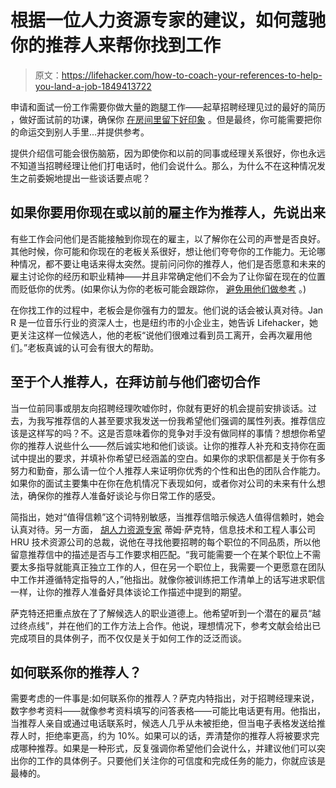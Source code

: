 # 根据一位人力资源专家的建议，如何蔻驰你的推荐人来帮你找到工作

> 原文：<https://lifehacker.com/how-to-coach-your-references-to-help-you-land-a-job-1849413722>

申请和面试一份工作需要你做大量的跑腿工作——起草招聘经理见过的最好的简历 ，做好面试前的功课，确保你 [在房间里留下好印象](https://lifehacker.com/what-questions-should-i-be-ready-to-answer-at-just-abou-5889971) 。但是最终，你可能需要把你的命运交到别人手里...并提供参考。



提供介绍信可能会很伤脑筋，因为即使你和以前的同事或经理关系很好，你也永远不知道当招聘经理让他们打电话时，他们会说什么。那么，为什么不在这种情况发生之前委婉地提出一些谈话要点呢？

## **如果你要用你现在或以前的雇主作为推荐人，先说出来**

有些工作会问他们是否能接触到你现在的雇主，以了解你在公司的声誉是否良好。其他时候，你可能和你现在的老板关系很好，想让他们夸夸你的工作能力。无论哪种情况，都不要让电话来得太突然。提前问问你的推荐人，他们是否愿意和未来的雇主讨论你的经历和职业精神——并且非常确定他们不会为了让你留在现在的位置而贬低你的优秀。(如果你认为你的老板可能会跟踪你， [避免用他们做参考](https://lifehacker.com/how-to-look-for-a-new-job-without-tipping-off-your-boss-1847395198) 。)

在你找工作的过程中，老板会是你强有力的盟友。他们说的话会被认真对待。Jan R 是一位音乐行业的资深人士，也是纽约市的小企业主，她告诉 Lifehacker，她更关注这样一位候选人，他的老板“说他们很难过看到员工离开，会再次雇用他们。”老板真诚的认可会有很大的帮助。

## **至于个人推荐人，在拜访前与他们密切合作**

当一位前同事或朋友向招聘经理吹嘘你时，你就有更好的机会提前安排谈话。过去，为我写推荐信的人甚至要求我发送一份我希望他们强调的属性列表。推荐信应该是这样写的吗？不。这是否意味着你的竞争对手没有做同样的事情？想想你希望你的推荐人说些什么——然后诚实地和他们谈谈。让你的推荐人补充和支持你在面试中提出的要求，并填补你希望已经涵盖的空白。如果你的求职信都是关于你有多努力和勤奋，那么请一位个人推荐人来证明你优秀的个性和出色的团队合作能力。如果你的面试主要集中在你在危机情况下表现如何，或者你对公司的未来有什么想法，确保你的推荐人准备好谈论与你日常工作的感受。

简指出，她对“值得信赖”这个词特别敏感，当推荐信暗示候选人值得信赖时，她会认真对待。另一方面， [胡人力资源专家](https://timsackett.com/) 蒂姆·萨克特，信息技术和工程人事公司 HRU 技术资源公司的总裁，说他在寻找他要招聘的每个职位的不同品质，所以他留意推荐信中的描述是否与工作要求相匹配。“我可能需要一个在某个职位上不需要太多指导就能真正独立工作的人，但在另一个职位上，我需要一个更愿意在团队中工作并遵循特定指导的人，”他指出。就像你被训练把工作清单上的话写进求职信一样，让你的推荐人准备好具体谈论工作描述中提到的期望。

萨克特还把重点放在了了解候选人的职业道德上。他希望听到一个潜在的雇员“越过终点线”，并在他们的工作方法上合作。他说，理想情况下，参考文献会给出已完成项目的具体例子，而不仅仅是关于如何工作的泛泛而谈。

## 如何联系你的推荐人？

需要考虑的一件事是:如何联系你的推荐人？萨克内特指出，对于招聘经理来说，数字参考资料——就像参考资料填写的问答表格——可能比电话更有用。他指出，当推荐人亲自或通过电话联系时，候选人几乎从未被拒绝，但当电子表格发送给推荐人时，拒绝率更高，约为 10%。如果可以的话，弄清楚你的推荐人将被要求完成哪种推荐。如果是一种形式，反复强调你希望他们会说什么，并建议他们可以突出你的工作的具体例子。只要他们关注你的可信度和完成任务的能力，你就应该是最棒的。